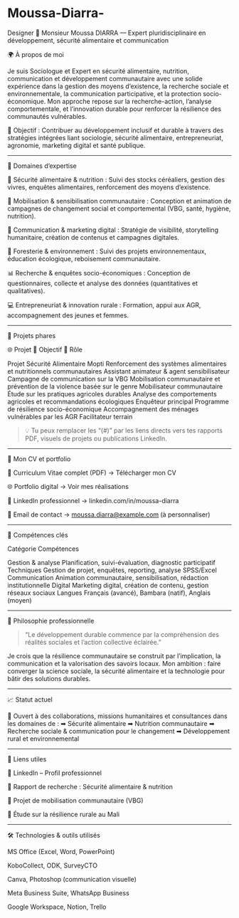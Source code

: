 # Moussa-Diarra-
Designer 
🧠 Monsieur Moussa DIARRA — Expert pluridisciplinaire en développement, sécurité alimentaire et communication

🌍 À propos de moi

Je suis Sociologue et Expert en sécurité alimentaire, nutrition, communication et développement communautaire avec une solide expérience dans la gestion des moyens d’existence, la recherche sociale et environnementale, la communication participative, et la protection socio-économique.
Mon approche repose sur la recherche-action, l’analyse comportementale, et l’innovation durable pour renforcer la résilience des communautés vulnérables.

🎯 Objectif : Contribuer au développement inclusif et durable à travers des stratégies intégrées liant sociologie, sécurité alimentaire, entrepreneuriat, agronomie, marketing digital et santé publique.


---

💼 Domaines d’expertise

🌾 Sécurité alimentaire & nutrition : Suivi des stocks céréaliers, gestion des vivres, enquêtes alimentaires, renforcement des moyens d’existence.

👥 Mobilisation & sensibilisation communautaire : Conception et animation de campagnes de changement social et comportemental (VBG, santé, hygiène, nutrition).

🧩 Communication & marketing digital : Stratégie de visibilité, storytelling humanitaire, création de contenus et campagnes digitales.

🌳 Foresterie & environnement : Suivi des projets environnementaux, éducation écologique, reboisement communautaire.

📊 Recherche & enquêtes socio-économiques : Conception de questionnaires, collecte et analyse des données (quantitatives et qualitatives).

💻 Entrepreneuriat & innovation rurale : Formation, appui aux AGR, accompagnement des jeunes et femmes.



---

🚀 Projets phares

🌐 Projet	🎯 Objectif	📍 Rôle

Projet Sécurité Alimentaire Mopti	Renforcement des systèmes alimentaires et nutritionnels communautaires	Assistant animateur & agent sensibilisateur
Campagne de communication sur la VBG	Mobilisation communautaire et prévention de la violence basée sur le genre	Mobilisateur communautaire
Étude sur les pratiques agricoles durables	Analyse des comportements agricoles et recommandations écologiques	Enquêteur principal
Programme de résilience socio-économique	Accompagnement des ménages vulnérables par les AGR	Facilitateur terrain


> 💡 Tu peux remplacer les “(#)” par les liens directs vers tes rapports PDF, visuels de projets ou publications LinkedIn.




---

📂 Mon CV et portfolio

🧾 Curriculum Vitae complet (PDF) → Télécharger mon CV

🌐 Portfolio digital → Voir mes réalisations

💬 LinkedIn professionnel → linkedin.com/in/moussa-diarra

🧭 Email de contact → moussa.diarra@example.com (à personnaliser)



---

🧰 Compétences clés

Catégorie	Compétences

Gestion & analyse	Planification, suivi-évaluation, diagnostic participatif
Techniques	Gestion de projet, enquêtes, reporting, analyse SPSS/Excel
Communication	Animation communautaire, sensibilisation, rédaction institutionnelle
Digital	Marketing digital, création de contenu, gestion réseaux sociaux
Langues	Français (avancé), Bambara (natif), Anglais (moyen)



---

🧭 Philosophie professionnelle

> “Le développement durable commence par la compréhension des réalités sociales et l’action collective éclairée.”



Je crois que la résilience communautaire se construit par l’implication, la communication et la valorisation des savoirs locaux.
Mon ambition : faire converger la science sociale, la sécurité alimentaire et la technologie pour bâtir des solutions durables.


---

📈 Statut actuel

🔹 Ouvert à des collaborations, missions humanitaires et consultances dans les domaines de :
➡ Sécurité alimentaire
➡ Nutrition communautaire
➡ Recherche sociale & communication pour le changement
➡ Développement rural et environnemental


---

📎 Liens utiles

🔗 LinkedIn – Profil professionnel

📘 Rapport de recherche : Sécurité alimentaire & nutrition

📙 Projet de mobilisation communautaire (VBG)

📗 Étude sur la résilience rurale au Mali



---

🛠️ Technologies & outils utilisés

MS Office (Excel, Word, PowerPoint)

KoboCollect, ODK, SurveyCTO

Canva, Photoshop (communication visuelle)

Meta Business Suite, WhatsApp Business

Google Workspace, Notion, Trello

